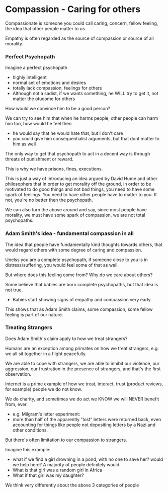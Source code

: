 # Compassion - Caring for others

Compassionate is someone you could call caring, concern, fellow feeling, the idea that other people matter to us.

Empathy is often regarded as the source of compassion or source of all morality.

### Perfect Psychopath

Imagine a perfect psychopath
- highly intelligent
- normal set of emotions and desires
- totally lack compassion, feelings for others
- Although not a sadist, if we wants something, he WILL try to get it, not matter the otucome for others

How would we convince him to be a good person?

We can try to see him that when he harms people, other people can harm him too, how would he feel then
- he would say that he would hate that, but I don't care
- you could give him consequentialist arguments, but that dont matter to him as well

The only way to get that psychopath to act in a decent way is through threats of punishment or reward.

This is why we have prisons, fines, executions.

This is just a way of introducing an idea argued by David Hume and other philosophers that In order to get morality off the ground, in order to be motivated to do good things and not bad things, you need to have some spark of feelings. You need to have other people have to matter to you. If not, you're no better then the psychopath.

We can also turn the above around and say, since most people have morality, we must have some spark of compassion, we are not total psychopaths.

### Adam Smith's idea - fundamental compassion in all

The idea that people have fundamentally kind thoughts towards others, that would regard others with some degree of caring and compassion.

Unelss you are a complete psychopath, if someone close to you is in distress/suffering, you would feel some of that as well.

But where does this feeling come from? Why do we care about others?

Some believe that babies are born complete psychopaths, but that idea is not true. 
- Babies start showing signs of empathy and compassion very early

This shows that as Adam Smith claims, some compassion, some fellow feeling is part of our nature.


### Treating Strangers

Does Adam Smith's claim apply to how we treat strangers? 

Humans are an exception among primates on how we treat strangers, e.g. we all sit together in a flight peacefully.

We are able to cope with strangers, we are able to inhibit our violence, our aggression, our frustration in the presence of strangers, and that's the first observation.

Internet is a prime example of how we treat, interact, trust (product reviews, for example) people we do not know.

We do charity, and sometimes we do act we KNOW we will NEVER benefit from, ever. 
- e.g. Milgram's letter experiment: 
- more than half of the apparently "lost" letters were returned back, even accounting for things like people not depositing letters by a Nazi and other conditions.

But there's often limitation to our compassion to strangers.

Imagine this example: 
- what if we find a girl drowning in a pond, with no one to save her? would we help here? A majority of people definitely would
- What is that girl was a random girl in Africa 
- What if that girl was my daughter?

We think very differently about the above 3 categories of people